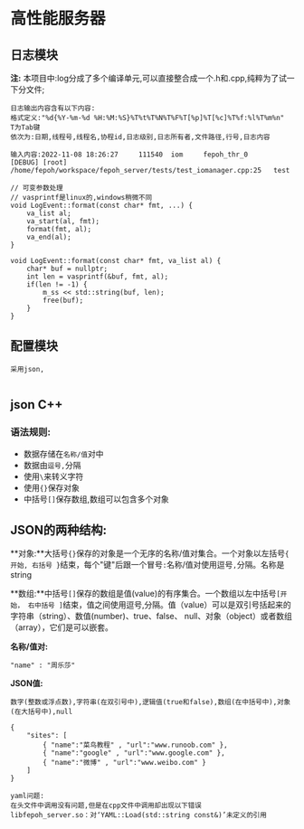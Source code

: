 # 高性能服务器

## 日志模块

**注:** 本项目中:log分成了多个编译单元,可以直接整合成一个.h和.cpp,纯粹为了试一下分文件;
```
日志输出内容含有以下内容:
格式定义:"%d{%Y-%m-%d %H:%M:%S}%T%t%T%N%T%F%T[%p]%T[%c]%T%f:%l%T%m%n"
T为Tab键
依次为:日期,线程号,线程名,协程id,日志级别,日志所有者,文件路径,行号,日志内容

输入内容:2022-11-08 18:26:27     111540  iom     fepoh_thr_0       [DEBUG] [root]  /home/fepoh/workspace/fepoh_server/tests/test_iomanager.cpp:25   test
	
// 可变参数处理
// vasprintf是linux的,windows稍微不同
void LogEvent::format(const char* fmt, ...) {
    va_list al;
    va_start(al, fmt);
    format(fmt, al);
    va_end(al);
}

void LogEvent::format(const char* fmt, va_list al) {
    char* buf = nullptr;
    int len = vasprintf(&buf, fmt, al);
    if(len != -1) {
        m_ss << std::string(buf, len);
        free(buf);
    }
}

```

## 配置模块
```
采用json,


```


## json C++

### 语法规则:
+ 数据存储在`名称/值`对中
+ 数据由`逗号,`分隔
+ 使用`\`来转义字符
+ 使用`{}`保存对象
+ 中括号`[]`保存数组,数组可以包含多个对象

## JSON的两种结构:
**对象:**大括号`{}`保存的对象是一个无序的名称/值对集合。一个对象以左括号`{ 开始, 右括号 }`结束，每个"键"后跟一个冒号`:`名称/值对使用逗号`,`分隔。名称是string



**数组:**中括号`[]`保存的数组是值(value)的有序集合。一个数组以左中括号`[开始， 右中括号 ]`结束，值之间使用逗号,分隔。值（value）可以是双引号括起来的字符串（string）、数值(number)、true、false、 null、对象（object）或者数组（array），它们是可以嵌套。


**名称/值对:**
```
"name" : "周乐莎"
```

**JSON值:**
```
数字(整数或浮点数),字符串(在双引号中),逻辑值(true和false),数组(在中括号中),对象(在大括号中),null
```

```
{
    "sites": [
        { "name":"菜鸟教程" , "url":"www.runoob.com" }, 
        { "name":"google" , "url":"www.google.com" }, 
        { "name":"微博" , "url":"www.weibo.com" }
    ]
}
```


```
yaml问题:
在头文件中调用没有问题,但是在cpp文件中调用却出现以下错误
libfepoh_server.so：对‘YAML::Load(std::string const&)’未定义的引用


```